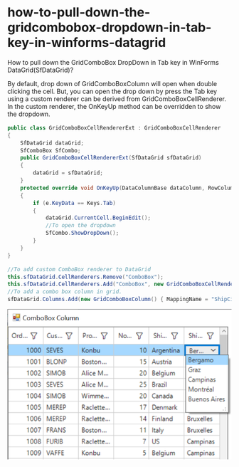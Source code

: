 # how-to-pull-down-the-gridcombobox-dropdown-in-tab-key-in-winforms-datagrid
How to pull down the GridComboBox DropDown in Tab key in WinForms DataGrid(SfDataGrid)?

By default, drop down of GridComboBoxColumn will open when double clicking the cell. But, you can open the drop down by press the Tab key using a custom renderer can be derived from GridComboBoxCellRenderer. In the custom renderer, the OnKeyUp method can be overridden to show the dropdown.

```C#
public class GridComboBoxCellRendererExt : GridComboBoxCellRenderer
{
    SfDataGrid dataGrid;
    SfComboBox SfCombo;
    public GridComboBoxCellRendererExt(SfDataGrid sfDataGrid)
    {
        dataGrid = sfDataGrid;
    }
    protected override void OnKeyUp(DataColumnBase dataColumn, RowColumnIndex rowColumnIndex, KeyEventArgs e)
    {
        if (e.KeyData == Keys.Tab)
        {
            dataGrid.CurrentCell.BeginEdit();
            //To open the dropdown
            SfCombo.ShowDropDown();
        }
    }
}
```
```C#
//To add custom ComboBox renderer to DataGrid
this.sfDataGrid.CellRenderers.Remove("ComboBox");
this.sfDataGrid.CellRenderers.Add("ComboBox", new GridComboBoxCellRendererExt(sfDataGrid));
//To add a combo box column in grid.
sfDataGrid.Columns.Add(new GridComboBoxColumn() { MappingName = "ShipCityID", HeaderText = "Ship City", ValueMember = "ShipCityID", DisplayMember = "ShipCityName", IDataSourceSelector = new CustomSelector() });
```
![DropDownOnTab](DropDownOnTab.png)
